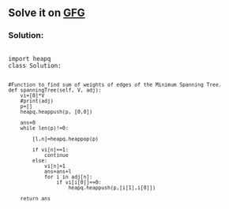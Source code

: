 <h2>Solve it on <a href="https://www.geeksforgeeks.org/problems/minimum-spanning-tree/1?utm_source=youtube&utm_medium=collab_striver_ytdescription&utm_campaign=minimum-spanning-tree">GFG</a></h2>
<h3>Solution:</h3>
<code>
import heapq
class Solution:
    
    #Function to find sum of weights of edges of the Minimum Spanning Tree.
    def spanningTree(self, V, adj):
        vi=[0]*V
        #print(adj)
        p=[]
        heapq.heappush(p, [0,0])

        ans=0
        while len(p)!=0:
            
            [l,n]=heapq.heappop(p)

            if vi[n]==1:
                continue
            else:
                vi[n]=1
                ans=ans+l
                for i in adj[n]:
                    if vi[i[0]]==0:
                        heapq.heappush(p,[i[1],i[0]])
                      
        return ans
</code>
